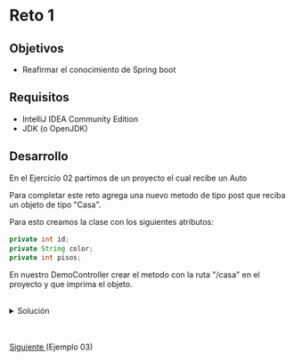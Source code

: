# Reto 1

## Objetivos

* Reafirmar el conocimiento de Spring boot

## Requisitos

- IntelliJ IDEA Community Edition
- JDK (o OpenJDK)

## Desarrollo

En el Ejercicio 02 partimos de un proyecto el cual recibe un Auto

Para completar este reto agrega una nuevo metodo de tipo post que reciba un objeto de tipo "Casa". 

Para esto creamos la clase con los siguientes atributos:

```java
private int id;
private String color;
private int pisos;
```

En nuestro DemoController crear el metodo con la ruta "/casa" en el proyecto y que imprima el objeto.

<br/>

<details>
  <summary>Solución</summary>

1. Crea la clase Casa dentro de entity

    <img src="img/img_01.png" alt="Nueva clase"/>

    ```java
   package com.example.demo.entity;

    import lombok.Data;

    @Data
    public class Casa {

        private int id;
        private String color;
        private int pisos;
    }
    ```
  
2. Dentro del DemoController agrega el nuevo servicio apuntando a la entidad Casa:
    
    <img src="img/img_02.png" alt="Código"/>

    ```java
    @PostMapping("/casa")
    public void recibeCasa(@RequestBody Casa casa){
        log.info(casa.toString());
    }
    ```

3. Ejecuta el proyecto y consulta el nuevo servicio desde Postman.

    <img src="img/img_03.png" alt="Código"/>

4. Comprueba los datos desde la terminal.

    <img src="./img/img_04.png" alt="Resultado"/>

</details>



<br/>
<br/>

[Siguiente ](../Ejemplo-03/Readme.md)(Ejemplo 03)